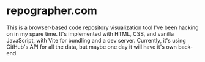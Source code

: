 # repographer.com

This is a browser-based code repository visualization tool I've been hacking on in my spare time. It's implemented with HTML, CSS, and vanilla JavaScript, with Vite for bundling and a dev server. Currently, it's using GitHub's API for all the data, but maybe one day it will have it's own back-end.